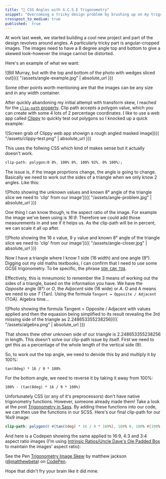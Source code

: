 ```yaml
---
title: "📐 CSS Angles with G.C.S.E Trigonometry"
snippet: "Overcoming a tricky design problem by brushing up on my trigonometry, sin, cos, tan"
crosspost_to_medium: true
published:  true
---
```


At work last week, we started building a cool new project and part of the design revolves around angles. A particularly tricky part is angular-cropped images. The images need to have a 8 degree angle top and bottom to give a skewed look–however the image cannot be distorted.

Here's an example of what we want:

![Bill Murray, but with the top and bottom of the photo with wedges sliced out]({{ "/assets/angle-example.jpg" | absolute_url }})

Some other points worth mentioning are that the images can be any size and in any width container.

After quickly abandoning my initial attempt with transform skew, I reached for the [`clip-path` property](https://developer.mozilla.org/en-US/docs/Web/CSS/clip-path). Clip path accepts a polygon value, which you can create with some 4 lots of 2 percentage coordinates. I like to use a web app called [Clippy](https://bennettfeely.com/clippy/) to quickly test out polygons so I knocked up a quick example:

![Screen grab of Clippy web app showign a rough angled masked image]({{ "/assets/clippy-test.png" | absolute_url }})

This uses the follwing CSS which kind of makes sense but it actually doesn't work.

````CSS
clip-path: polygon(0 8%, 100% 0%, 100% 92%, 0% 100%);
````

The issue is, if the image proprtions change, the angle is going to change. Basically we need to work out the sides of a triangle when we only know 2 angles. Like this:

![Photo showing the unknown values and known 8° angle of the triangle slice we need to 'clip' from our image']({{ "/assets/angle-problem.jpg" | absolute_url }})

One thing I can know though, is the aspect ratio of the image. For example the image we've been using is *16:9*. Therefore we could add those measurements in and see if it helps us. As the clip-path will be in percent, we can scale it all up after.

![Photo showing the 16 x value, 9 y value and known 8° angle of the triangle slice we need to 'clip' from our image']({{ "/assets/angle-closer.jpg" | absolute_url }})

Now I have a triangle where I know 1 side (16 width) and one angle (8°). Digging out my old maths textbooks, I can confirm that I need to use some GCSE trigonometry. To be specific, the phrase [`SOH CAH TOA`](https://www.mathsisfun.com/algebra/sohcahtoa.html).

Effectively, this is mneumonic to remember the 3 means of working out the sides of a triangle, based on the information you have. We have the *Opposite* angle (8°) or *O*, the *Adjacent* side (16 wide) or *A*. O and A means we need to use *T* (Tan). Using the formula `Tangent = Opposite / Adjacent` (TOA). Algebra time...

![Photo showing the formula Tangent = Opposite / Adjacent with values applied and then the equasion being simplified to its result revealing the 3rd missing side of the triangle as 2.248653355238256]({{ "/assets/algebra.png" | absolute_url }})

That shows thew other unknown side of our triangle is 2.248653355238256 in length. This doesn't solve our clip-path issue by itself. First we need to get this as a percentage of the whole length of the vertical side (9).

So, to work out the top angle, we need to deivide this by and multiply it by 100%:

````
tan(8deg) * 16 / 9 * 100%
````

For the bottom angle, we need to reverse it by taking it away from 100%:
````
100% - (tan(8deg) * 16 / 9 * 100%)
````

Unfortunately CSS (or any of it's preprocessors) don't have native trigonometry functions. However, someone already made them! Take a look at the post [Trigonometry in Sass](https://unindented.org/articles/trigonometry-in-sass/). By adding these functions into our code, we can then use the functions in our SCSS. Here's our final clip-path for our 16x9 image:

````SCSS
clip-path: polygon(0 #{tan(8deg) * 16 / 9 * 100%}, 100% 0, 100% #{100% - (tan(8deg) * 16 / 9 * 100%)}, 0 100%);
````

And here is a Codepen showing the same applied to 16:9, 4:3 and 3:4 aspect ratio images (I'm using [Intrinsic Ratios/Uncle Dave's Ole Padded Box](https://daverupert.com/2012/04/uncle-daves-ol-padded-box/) to maintain the images' aspect ratio):

<div class="flex-media flex-media-16x9">
	<p data-height="600" data-theme-id="light" data-slug-hash="VxKNEV" data-default-tab="result" data-user="matthewbeta" data-embed-version="2" data-pen-title="Trigonometry Image Skew" class="codepen">See the Pen <a href="https://codepen.io/matthewbeta/pen/VxKNEV/">Trigonometry Image Skew</a> by matthew jackson (<a href="https://codepen.io/matthewbeta">@matthewbeta</a>) on <a href="https://codepen.io">CodePen</a>.</p>
	<script async src="https://static.codepen.io/assets/embed/ei.js"></script>
</div>

Hope that didn't fry your brain like it did mine. 